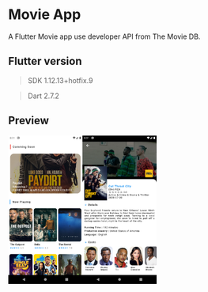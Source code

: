 # Movie App

A Flutter Movie app use developer API from The Movie DB.

## Flutter version

>SDK 1.12.13+hotfix.9

>Dart 2.7.2

## Preview

<img src="https://github.com/jweiw99/MovieApp/blob/master/srceenshot/home.png" width="150"><img src="https://github.com/jweiw99/MovieApp/blob/master/srceenshot/movie_details.png" width="150">

